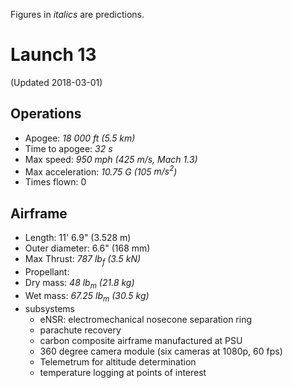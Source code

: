 Figures in _italics_ are predictions.

# Launch 13
(Updated 2018-03-01)

## Operations
- Apogee: _18 000 ft (5.5 km)_
- Time to apogee: _32 s_
- Max speed: _950 mph (425 m/s, Mach 1.3)_
- Max acceleration: _10.75 G (105 $m/s^2$)_
- Times flown: 0

## Airframe
- Length: 11' 6.9" (3.528 m)
- Outer diameter: 6.6" (168 mm)
- Max Thrust: _787 $lb_f$ (3.5 kN)_
- Propellant:
- Dry mass: _48 $lb_m$ (21.8 kg)_
- Wet mass: _67.25 $lb_m$ (30.5 kg)_
- subsystems
	- eNSR: electromechanical nosecone separation ring
	- parachute recovery
	- carbon composite airframe manufactured at PSU
	- 360 degree camera module (six cameras at 1080p, 60 fps)
	- Telemetrum for altitude determination
	- temperature logging at points of interest
